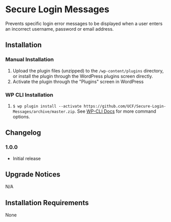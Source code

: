 # Secure Login Messages

Prevents specific login error messages to be displayed when a user enters an incorrect username, password or email address.

## Installation ##

### Manual Installation ###
1. Upload the plugin files (unzipped) to the `/wp-content/plugins` directory, or install the plugin through the WordPress plugins screen directly.
2. Activate the plugin through the "Plugins" screen in WordPress

### WP CLI Installation ###
1. `$ wp plugin install --activate https://github.com/UCF/Secure-Login-Messages/archive/master.zip`.  See [WP-CLI Docs](http://wp-cli.org/commands/plugin/install/) for more command options.

## Changelog ##

### 1.0.0 ###
* Initial release

## Upgrade Notices ##

N/A

## Installation Requirements ##

None
